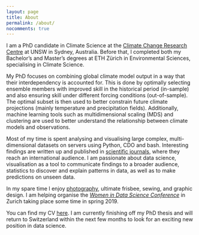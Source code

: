 ```yaml
---
layout: page
title: About
permalink: /about/
nocomments: true 
---
```


I am a PhD candidate in Climate Science at the [Climate Change Research Centre](http://www.ccrc.unsw.edu.au/ccrc-team/students/nadja-herger) at UNSW in Sydney, Australia. Before that, I completed both my Bachelor’s and Master’s degrees at ETH Zürich in Environmental Sciences, specialising in Climate Science.

My PhD focuses on combining global climate model output in a way that their interdependency is accounted for. This is done by optimally selecting ensemble members with improved skill in the historical period (in-sample) and also ensuring skill under different forcing conditions (out-of-sample). The optimal subset is then used to better constrain future climate projections (mainly temperature and precipitation fields). Additionally, machine learning tools such as multidimensional scaling (MDS) and clustering are used to better understand the relationship between climate models and observations.

Most of my time is spent analysing and visualising large complex, multi-dimensional datasets on servers using Python, CDO and bash. Interesting findings are written up and published in [scientific journals](publications.md), where they reach an international audience. I am passionate about data science, visualisation as a tool to communicate findings to a broader audience, statistics to discover and explain patterns in data, as well as to make predictions on unseen data.

In my spare time I enjoy [photography](https://500px.com/nadja_herger), ultimate frisbee, sewing, and graphic design. I am helping organise the [*Women in Data Science Conference*](https://www.wids.ch) in Zurich taking place some time in spring 2019.

You can find my CV <a href="https://www.dropbox.com/s/8f32bib8vxxlp2x/NadjaHerger_CV.pdf?dl=0" target="_blank">here</a>. I am currently finishing off my PhD thesis and will return to Switzerland within the next few months to look for an exciting new position in data science.
